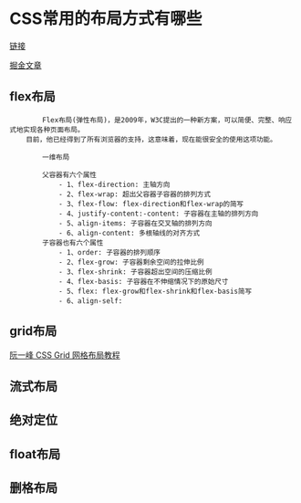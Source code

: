 # CSS常用的布局方式有哪些

[链接](https://github.com/haizlin/fe-interview/issues/32)

[掘金文章](https://juejin.cn/post/6844903491891118087)

## flex布局
        
            Flex布局(弹性布局)，是2009年，W3C提出的一种新方案，可以简便、完整、响应式地实现各种页面布局。
        目前，他已经得到了所有浏览器的支持，这意味着，现在能很安全的使用这项功能。
            
            一维布局            

            父容器有六个属性
                - 1、flex-direction: 主轴方向 
                - 2、flex-wrap: 超出父容器子容器的排列方式 
                - 3、flex-flow: flex-direction和flex-wrap的简写
                - 4、justify-content:-content: 子容器在主轴的排列方向 
                - 5、align-items: 子容器在交叉轴的排列方向 
                - 6、align-content: 多根轴线的对齐方式 
            子容器也有六个属性
                - 1、order: 子容器的排列顺序
                - 2、flex-grow: 子容器剩余空间的拉伸比例
                - 3、flex-shrink: 子容器超出空间的压缩比例
                - 4、flex-basis: 子容器在不伸缩情况下的原始尺寸
                - 5、flex: flex-grow和flex-shrink和flex-basis简写
                - 6、align-self:


## grid布局

[阮一峰 CSS Grid 网格布局教程](http://www.ruanyifeng.com/blog/2019/03/grid-layout-tutorial.html)


## 流式布局

## 绝对定位

## float布局

## 删格布局


